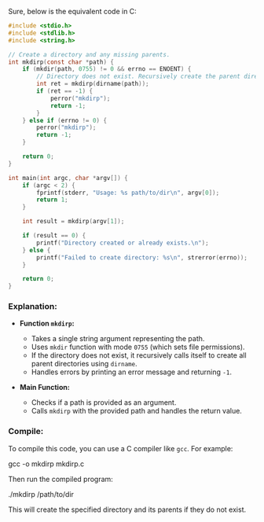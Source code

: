 Sure, below is the equivalent code in C:

```c
#include <stdio.h>
#include <stdlib.h>
#include <string.h>

// Create a directory and any missing parents.
int mkdirp(const char *path) {
    if (mkdir(path, 0755) != 0 && errno == ENOENT) {
        // Directory does not exist. Recursively create the parent directories.
        int ret = mkdirp(dirname(path));
        if (ret == -1) {
            perror("mkdirp");
            return -1;
        }
    } else if (errno != 0) {
        perror("mkdirp");
        return -1;
    }

    return 0;
}

int main(int argc, char *argv[]) {
    if (argc < 2) {
        fprintf(stderr, "Usage: %s path/to/dir\n", argv[0]);
        return 1;
    }

    int result = mkdirp(argv[1]);

    if (result == 0) {
        printf("Directory created or already exists.\n");
    } else {
        printf("Failed to create directory: %s\n", strerror(errno));
    }

    return 0;
}
```

### Explanation:
- **Function `mkdirp`:**
  - Takes a single string argument representing the path.
  - Uses `mkdir` function with mode `0755` (which sets file permissions).
  - If the directory does not exist, it recursively calls itself to create all parent directories using `dirname`.
  - Handles errors by printing an error message and returning `-1`.

- **Main Function:**
  - Checks if a path is provided as an argument.
  - Calls `mkdirp` with the provided path and handles the return value.

### Compile:
To compile this code, you can use a C compiler like `gcc`. For example:

gcc -o mkdirp mkdirp.c

Then run the compiled program:

./mkdirp /path/to/dir

This will create the specified directory and its parents if they do not exist.
